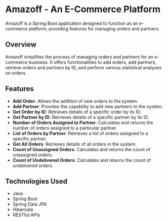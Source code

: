 # Amazoff - An E-Commerce Platform

Amazoff is a Spring Boot application designed to function as an e-commerce platform, providing features for managing orders and partners.

## Overview

Amazoff simplifies the process of managing orders and partners for an e-commerce business. It offers functionalities to add orders, add partners, retrieve orders and partners by ID, and perform various statistical analyses on orders.

## Features

- **Add Order**: Allows the addition of new orders to the system.
- **Add Partner**: Provides the capability to add new partners to the system.
- **Get Order by ID**: Retrieves details of a specific order by its ID.
- **Get Partner by ID**: Retrieves details of a specific partner by its ID.
- **Number of Orders Assigned to Partner**: Calculates and returns the number of orders assigned to a particular partner.
- **List of Orders by Partner**: Retrieves a list of orders assigned to a specific partner.
- **Get All Orders**: Retrieves details of all orders in the system.
- **Count of Unassigned Orders**: Calculates and returns the count of unassigned orders.
- **Count of Undelivered Orders**: Calculates and returns the count of undelivered orders.

## Technologies Used

- Java
- Spring Boot
- Spring Data JPA
- Hibernate
- RESTful APIs


